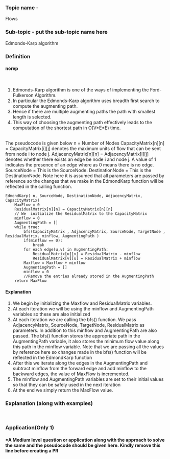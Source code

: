 ### Topic name -  
Flows

### Sub-topic - put the sub-topic name here
Edmonds-Karp algorithm
<br>

### Definition
#### norep
<br>

1. Edmonds-Karp algorithm is one of the ways of implementing the Ford-Fulkerson Algorithm.
2. In particular the Edmonds-Karp algorithm uses breadth first search to compute the augmenting path.
3. Hence if there are multiple augmenting paths the path with smallest length is selected.
4. This way of choosing the augmenting path effectively leads to the computation of the shortest path in O(V\*E\*E) time.
<br> 
The pseudocode is given below
n = Number of Nodes
CapacityMatrix[n][n] = CapacityMatrix[i][j] denotes the maximum units of flow that can be sent from node i to node j.
AdjacencyMatrix[n][n] = AdjacencyMatrix[i][j] denotes whether there exists an edge be node i and node j. A value of 1 indicates
                        the presence of an edge where as 0 means there is no edge.
SourceNode = This is the SourceNode.
DestinationNode = This is the DestinationNode.
Note here it is assumed that all parameters are passed by reference so the changes that we make in the EdmondKarp function will
be reflected in the calling function.    
 
```
EdmondKarp( n, SourceNode, DestinationNode, AdjacencyMatrix, CapacityMatrix)
    MaxFlow = 0
    ResidualMatrix[n][n] = CapacityMatrix[n][n]
    // We  initialize the ResidualMatrix to the CapacityMatrix
    minflow = 0
    AugmentingPath = []
    while true:
        bfs(CapacityMatrix , AdjacencyMatrix, SourceNode, TargetNode , ResidualMatrix. minflow, AugmentingPath )
        if(minflow == 0):
            break  
        for each edge(u,v) in AugmentingPath:
            ResidualMatrix[u][v] = ResidualMatrix - minflow
            ResidualMatrix[v][u] = ResidualMatrix + minflow
        Maxflow = Maxflow + minflow
        AugmentingPath = []
        minflow = 0
        //Remove the entries already stored in the AugmentingPath  
    return MaxFlow
```
#### Explanation
1. We begin by initializing the Maxflow and ResidualMatrix variables.
2. At each iteration we will be using the minflow and AugmentingPath variables so these are also initialized
3. At each iteration we are calling the bfs() function. We pass AdjacencyMatrix, SourceNode, TargetNode, ResidualMatrix as parameters. In addition to this minflow
and AugmentingPath are also passed. The bfs() function stores the appropriate path in the AugmentingPath variable, it also stores the minimum flow value along this
path in the minflow variable. Note that we are passing all the values by reference here so changes made in the bfs() function will be reflected in the EdmondKarp
function
4. After this we iterate along the edges in the AugmentingPath and subtract minflow from the forward edge and add minflow to the backward edges, the value of MaxFlow
is incremented.
5. The minflow and AugmentingPath variables are set to their initial values so that they can be safely used in the next iteration
6. At the end we simply return the MaxFlow value.




### Explanation (along with examples)

<br>

### Application(Only 1)
#### *A Medium level question or application along with the approach to solve the same and the pseudocode should be given here. Kindly remove this line before creating a PR

<br>
